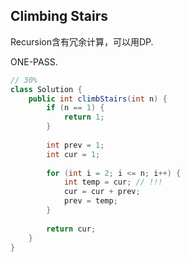 ## Climbing Stairs



Recursion含有冗余计算，可以用DP.

ONE-PASS.

```java
// 30%
class Solution {
    public int climbStairs(int n) {
        if (n == 1) {
            return 1;
        }
        
        int prev = 1;
        int cur = 1;
        
        for (int i = 2; i <= n; i++) {
            int temp = cur; // !!!
            cur = cur + prev;
            prev = temp;
        }
        
        return cur;
    }
}
```

